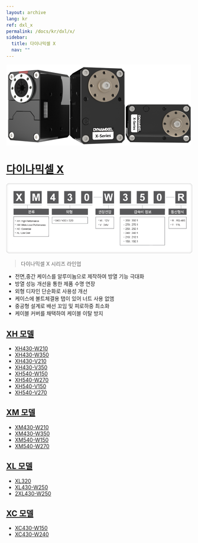 ```yaml
---
layout: archive
lang: kr
ref: dxl_x
permalink: /docs/kr/dxl/x/
sidebar:
  title: 다이나믹셀 X
  nav: ""
---
```


![](/assets/images/dxl/x/x_series_product.png)

# [다이나믹셀 X](#다이나믹셀-x)

![](/assets/images/dxl/x/dxl_x_productline_kr.png)

> 다이나믹셀 X 시리즈 라인업

- 전면,중간 케이스를 알루미늄으로 제작하여 방열 기능 극대화
- 방열 성능 개선을 통한 제품 수명 연장
- 외형 디자인 단순화로 사용성 개선
- 케이스에 볼트체결용 탭이 있어 너트 사용 없앰
- 중공형 설계로 배선 꼬임 및 피로하중 최소화
- 케이블 커버를 채택하여 케이블 이탈 방지

## [XH 모델](#xh-모델)
- [XH430-W210](/docs/kr/dxl/x/xh430-w210/)
- [XH430-W350](/docs/kr/dxl/x/xh430-w350/)
- [XH430-V210](/docs/kr/dxl/x/xh430-v210/)
- [XH430-V350](/docs/kr/dxl/x/xh430-v350/)
- [XH540-W150](/docs/en/dxl/x/xh540-w150/)
- [XH540-W270](/docs/en/dxl/x/xh540-w270/)
- [XH540-V150](/docs/en/dxl/x/xh540-v150/)
- [XH540-V270](/docs/en/dxl/x/xh540-v270/)

## [XM 모델](#xm-모델)
- [XM430-W210](/docs/kr/dxl/x/xm430-w210/)
- [XM430-W350](/docs/kr/dxl/x/xm430-w350/)
- [XM540-W150](/docs/kr/dxl/x/xm540-w150/)
- [XM540-W270](/docs/kr/dxl/x/xm540-w270/)

## [XL 모델](#xl-모델)
- [XL320](/docs/kr/dxl/x/xl320/)
- [XL430-W250](/docs/kr/dxl/x/xl430-w250/)
- [2XL430-W250](/docs/kr/dxl/x/2xl430-w250/)

## [XC 모델](#xc-모델)
- [XC430-W150](/docs/kr/dxl/x/xc430-w150/)
- [XC430-W240](/docs/kr/dxl/x/xc430-w240/)
